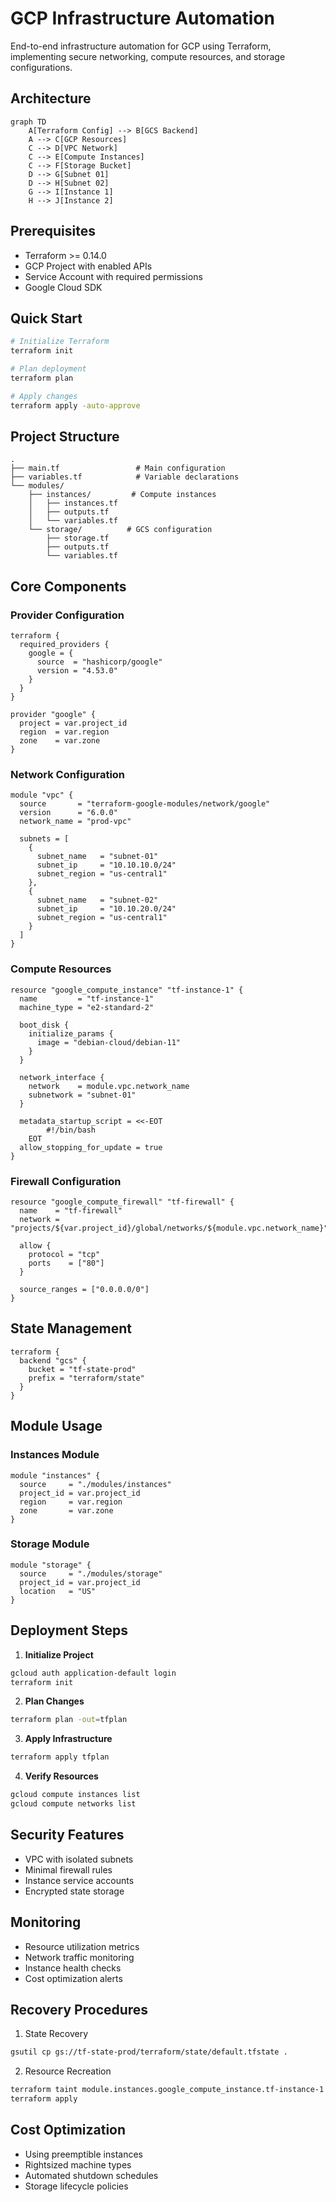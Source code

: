 # GCP Infrastructure Automation

End-to-end infrastructure automation for GCP using Terraform, implementing secure networking, compute resources, and storage configurations.

## Architecture
```mermaid
graph TD
    A[Terraform Config] --> B[GCS Backend]
    A --> C[GCP Resources]
    C --> D[VPC Network]
    C --> E[Compute Instances]
    C --> F[Storage Bucket]
    D --> G[Subnet 01]
    D --> H[Subnet 02]
    G --> I[Instance 1]
    H --> J[Instance 2]
```

## Prerequisites
- Terraform >= 0.14.0
- GCP Project with enabled APIs
- Service Account with required permissions
- Google Cloud SDK

## Quick Start
```bash
# Initialize Terraform
terraform init

# Plan deployment
terraform plan

# Apply changes
terraform apply -auto-approve
```

## Project Structure
```
.
├── main.tf                 # Main configuration
├── variables.tf            # Variable declarations
└── modules/
    ├── instances/         # Compute instances
    │   ├── instances.tf
    │   ├── outputs.tf
    │   └── variables.tf
    └── storage/          # GCS configuration
        ├── storage.tf
        ├── outputs.tf
        └── variables.tf
```

## Core Components

### Provider Configuration
```hcl
terraform {
  required_providers {
    google = {
      source  = "hashicorp/google"
      version = "4.53.0"
    }
  }
}

provider "google" {
  project = var.project_id
  region  = var.region
  zone    = var.zone
}
```

### Network Configuration
```hcl
module "vpc" {
  source       = "terraform-google-modules/network/google"
  version      = "6.0.0"
  network_name = "prod-vpc"
  
  subnets = [
    {
      subnet_name   = "subnet-01"
      subnet_ip     = "10.10.10.0/24"
      subnet_region = "us-central1"
    },
    {
      subnet_name   = "subnet-02"
      subnet_ip     = "10.10.20.0/24"
      subnet_region = "us-central1"
    }
  ]
}
```

### Compute Resources
```hcl
resource "google_compute_instance" "tf-instance-1" {
  name         = "tf-instance-1"
  machine_type = "e2-standard-2"
  
  boot_disk {
    initialize_params {
      image = "debian-cloud/debian-11"
    }
  }

  network_interface {
    network    = module.vpc.network_name
    subnetwork = "subnet-01"
  }

  metadata_startup_script = <<-EOT
        #!/bin/bash
    EOT
  allow_stopping_for_update = true
}
```

### Firewall Configuration
```hcl
resource "google_compute_firewall" "tf-firewall" {
  name    = "tf-firewall"
  network = "projects/${var.project_id}/global/networks/${module.vpc.network_name}"

  allow {
    protocol = "tcp"
    ports    = ["80"]
  }

  source_ranges = ["0.0.0.0/0"]
}
```

## State Management
```hcl
terraform {
  backend "gcs" {
    bucket = "tf-state-prod"
    prefix = "terraform/state"
  }
}
```

## Module Usage

### Instances Module
```hcl
module "instances" {
  source     = "./modules/instances"
  project_id = var.project_id
  region     = var.region
  zone       = var.zone
}
```

### Storage Module
```hcl
module "storage" {
  source     = "./modules/storage"
  project_id = var.project_id
  location   = "US"
}
```

## Deployment Steps

1. **Initialize Project**
```bash
gcloud auth application-default login
terraform init
```

2. **Plan Changes**
```bash
terraform plan -out=tfplan
```

3. **Apply Infrastructure**
```bash
terraform apply tfplan
```

4. **Verify Resources**
```bash
gcloud compute instances list
gcloud compute networks list
```

## Security Features
- VPC with isolated subnets
- Minimal firewall rules
- Instance service accounts
- Encrypted state storage

## Monitoring
- Resource utilization metrics
- Network traffic monitoring
- Instance health checks
- Cost optimization alerts

## Recovery Procedures
1. State Recovery
```bash
gsutil cp gs://tf-state-prod/terraform/state/default.tfstate .
```

2. Resource Recreation
```bash
terraform taint module.instances.google_compute_instance.tf-instance-1
terraform apply
```

## Cost Optimization
- Using preemptible instances
- Rightsized machine types
- Automated shutdown schedules
- Storage lifecycle policies